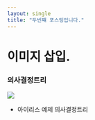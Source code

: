 ```yaml
---
layout: single
title: "두번쨰 포스팅입니다."
---
```

# 이미지 삽입.

### 의사결정트리
![](JungHunL22.github.io/_posts/images/2022-09-06-14-22-39.png?raw=true)

- 아이리스 예제 의사결정트리
